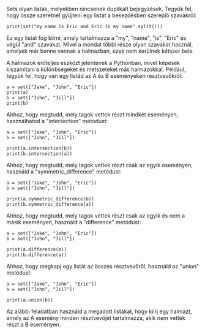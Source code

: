 Sets olyan listák, melyekben nincsenek duplikált bejegyzések. Tegyük fel, hogy össze szeretnél gyűjteni egy listát a bekezdésben szereplő szavakról:

    print(set("my name is Eric and Eric is my name".split()))

Ez egy listát fog kiírni, amely tartalmazza a "my", "name", "is", "Eric" és végül "and" szavakat. Mivel a mondat többi része olyan szavakat használ, amelyek már benne vannak a halmazban, ezek nem kerülnek kétszer bele.

A halmazok erőteljes eszközt jelentenek a Pythonban, mivel képesek kiszámítani a különbségeket és metszeteket más halmazokkal. Például, tegyük fel, hogy van egy listád az A és B eseményeken résztvevőkről:

    a = set(["Jake", "John", "Eric"])
    print(a)
    b = set(["John", "Jill"])
    print(b)

Ahhoz, hogy megtudd, mely tagok vettek részt mindkét eseményen, használhatod a "intersection" metódust:

    a = set(["Jake", "John", "Eric"])
    b = set(["John", "Jill"])
    
    print(a.intersection(b))
    print(b.intersection(a))

Ahhoz, hogy megtudd, mely tagok vettek részt csak az egyik eseményen, használd a "symmetric_difference" metódust:

    a = set(["Jake", "John", "Eric"])
    b = set(["John", "Jill"])
    
    print(a.symmetric_difference(b))
    print(b.symmetric_difference(a))

Ahhoz, hogy megtudd, mely tagok vettek részt csak az egyik és nem a másik eseményen, használd a "difference" metódust:

    a = set(["Jake", "John", "Eric"])
    b = set(["John", "Jill"])
    
    print(a.difference(b))
    print(b.difference(a))

Ahhoz, hogy megkapj egy listát az összes résztvevőről, használd az "union" metódust:

    a = set(["Jake", "John", "Eric"])
    b = set(["John", "Jill"])
    
    print(a.union(b))

Az alábbi feladatban használd a megadott listákat, hogy kiírj egy halmazt, amely az A esemény minden résztvevőjét tartalmazza, akik nem vettek részt a B eseményen.